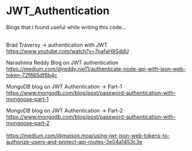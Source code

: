 # JWT_Authentication

Blogs that I found useful while writing this code...<br><br>

Brad Traversy -> authentication with JWT<br>
https://www.youtube.com/watch?v=7nafaH9SddU

Narashima Reddy Blog on JWT authentication <br>
https://medium.com/@reddy.nie11/authenticate-node-api-with-json-web-token-72f665df6b4c

MongoDB blog on JWT Authentication -> Part-1<br>
https://www.mongodb.com/blog/post/password-authentication-with-mongoose-part-1

MongoDB blog on JWT Authentication -> Part-2<br>
https://www.mongodb.com/blog/post/password-authentication-with-mongoose-part-2
<br><br>
https://medium.com/@maison.moa/using-jwt-json-web-tokens-to-authorize-users-and-protect-api-routes-3e04a1453c3e
<br><br>

